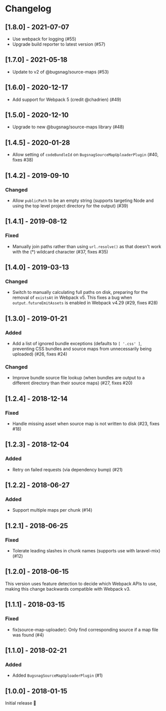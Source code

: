 # Changelog

## [1.8.0] - 2021-07-07

- Use webpack for logging (#55)
- Upgrade build reporter to latest version (#57)

## [1.7.0] - 2021-05-18

- Update to v2 of @bugsnag/source-maps (#53)

## [1.6.0] - 2020-12-17

- Add support for Webpack 5 (credit @chadrien) (#49)

## [1.5.0] - 2020-12-10

- Upgrade to new @bugsnag/source-maps library (#48)

## [1.4.5] - 2020-01-28

- Allow setting of `codeBundleId` on `BugsnagSourceMapUploaderPlugin` (#40, fixes #38)

## [1.4.2] - 2019-09-10

### Changed

- Allow `publicPath` to be an empty string (supports targeting Node and using the top level project directory for the output) (#39)

## [1.4.1] - 2019-08-12

### Fixed

- Manually join paths rather than using `url.resolve()` as that doesn't work with the (\*) wildcard character (#37, fixes #35)

## [1.4.0] - 2019-03-13

### Changed

- Switch to manually calculating full paths on disk, preparing for the removal of `existsAt` in Webpack v5. This fixes a bug when `output.futureEmitAssets` is enabled in Webpack v4.29 (#29, fixes #28)

## [1.3.0] - 2019-01-21

### Added

- Add a list of ignored bundle exceptions (defaults to `[ '.css' ]`, preventing CSS bundles and source maps from unnecessarily being uploaded) (#26, fixes #24)

### Changed

- Improve bundle source file lookup (when bundles are output to a different directory than their source maps) (#27, fixes #20)

## [1.2.4] - 2018-12-14

### Fixed

- Handle missing asset when source map is not written to disk (#23, fixes #18)

## [1.2.3] - 2018-12-04

### Added

- Retry on failed requests (via dependency bump) (#21)

## [1.2.2] - 2018-06-27

### Added

- Support multiple maps per chunk (#14)

## [1.2.1] - 2018-06-25

### Fixed

- Tolerate leading slashes in chunk names (supports use with laravel-mix) (#12)

## [1.2.0] - 2018-06-15

This version uses feature detection to decide which Webpack APIs to use, making this change backwards compatible with Webpack v3.

## [1.1.1] - 2018-03-15

### Fixed

- fix(source-map-uploader): Only find corresponding source if a map file was found (#4)

## [1.1.0] - 2018-02-21

### Added

- Added `BugsnagSourceMapUploaderPlugin` (#1)

## [1.0.0] - 2018-01-15

Initial release 🚀
